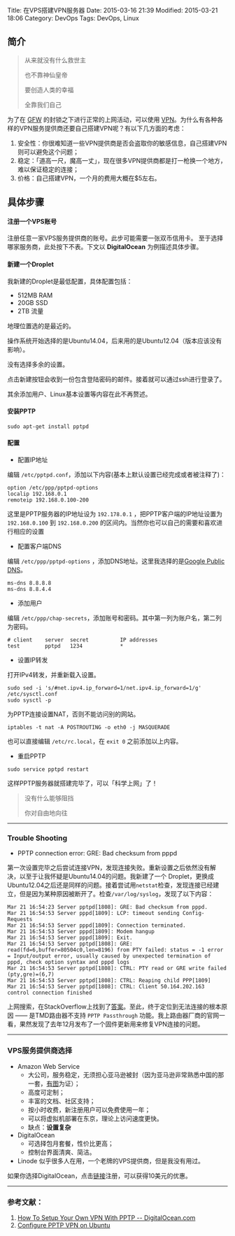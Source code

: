 Title: 在VPS搭建VPN服务器
Date: 2015-03-16 21:39
Modified: 2015-03-21 18:06
Category: DevOps
Tags: DevOps, Linux

## 简介
> 从来就没有什么救世主
>
> 也不靠神仙皇帝
>
> 要创造人类的幸福
>
> 全靠我们自己

为了在 [GFW](http://zh.wikipedia.org/wiki/防火长城) 的封锁之下进行正常的上网活动，可以使用 [VPN](http://zh.wikipedia.org/wiki/虛擬私人網路)。为什么有各种各样的VPN服务提供商还要自己搭建VPN呢？有以下几方面的考虑：

1. 安全性：你很难知道一些VPN提供商是否会盗取你的敏感信息，自己搭建VPN则可以避免这个问题；
2. 稳定：「道高一尺，魔高一丈」，现在很多VPN提供商都是打一枪换一个地方，难以保证稳定的连接；
3. 价格：自己搭建VPN，一个月的费用大概在$5左右。

## 具体步骤
#### 注册一个VPS账号
注册任意一家VPS服务提供商的账号。此步可能需要一张双币信用卡。
至于选择哪家服务商，此处按下不表。下文以 **DigitalOcean** 为例描述具体步骤。
#### 新建一个Droplet
我新建的Droplet是最低配置，具体配置包括：

* 512MB RAM
* 20GB SSD
* 2TB 流量

地理位置选的是最近的。

操作系统开始选择的是Ubuntu14.04，后来用的是Ubuntu12.04（版本应该没有影响）。

没有选择多余的设置。

点击新建按钮会收到一份包含登陆密码的邮件。接着就可以通过ssh进行登录了。

其余添加用户、Linux基本设置等内容在此不再赘述。
#### 安装PPTP

```
sudo apt-get install pptpd
```
#### 配置
* 配置IP地址

编辑 `/etc/pptpd.conf`，添加以下内容(基本上默认设置已经完成或者被注释了)：

```
option /etc/ppp/pptpd-options
localip 192.168.0.1
remoteip 192.168.0.100-200
```
这里是PPTP服务器的IP地址设为 `192.178.0.1` ，把PPTP客户端的IP地址设置为 `192.168.0.100` 到 `192.168.0.200` 的区间内。当然你也可以自己的需要和喜欢进行相应的设置

* 配置客户端DNS

编辑 `/etc/ppp/pptpd-options` ，添加DNS地址。这里我选择的是[Google Public DNS](https://developers.google.com/speed/public-dns/)。

```
ms-dns 8.8.8.8
ms-dns 8.8.4.4
```

* 添加用户

编辑 `/etc/ppp/chap-secrets`，添加账号和密码。其中第一列为账户名，第二列为密码。

```
# client    server  secret          IP addresses
test		pptpd   1234            *
```

* 设置IP转发

打开IPv4转发，并重新载入设置。

```
sudo sed -i 's/#net.ipv4.ip_forward=1/net.ipv4.ip_forward=1/g' /etc/sysctl.conf
sudo sysctl -p
```
为PPTP连接设置NAT，否则不能访问别的网站。

```
iptables -t nat -A POSTROUTING -o eth0 -j MASQUERADE
```
也可以直接编辑 `/etc/rc.local`，在 `exit 0` 之前添加以上内容。

* 重启PPTP

```
sudo service pptpd restart
```
这样PPTP服务器就搭建完毕了，可以「科学上网」了！

> 没有什么能够阻挡
>
> 你对自由地向往

---
### Trouble Shooting
* PPTP connection error: GRE: Bad checksum from pppd

第一次设置完毕之后尝试连接VPN，发现连接失败。重新设置之后依然没有解决，以至于让我怀疑是Ubuntu14.04的问题。我新建了一个 Droplet，更换成 Ubuntu12.04之后还是同样的问题。接着尝试用`netstat`检查，发现连接已经建立，但是因为某种原因被断开了。检查`/var/log/syslog`，发现了以下内容：

```
Mar 21 16:54:23 Server pptpd[1808]: GRE: Bad checksum from pppd.
Mar 21 16:54:53 Server pppd[1809]: LCP: timeout sending Config-Requests
Mar 21 16:54:53 Server pppd[1809]: Connection terminated.
Mar 21 16:54:53 Server pppd[1809]: Modem hangup
Mar 21 16:54:53 Server pppd[1809]: Exit.
Mar 21 16:54:53 Server pptpd[1808]: GRE: read(fd=6,buffer=80504c0,len=8196) from PTY failed: status = -1 error = Input/output error, usually caused by unexpected termination of pppd, check option syntax and pppd logs
Mar 21 16:54:53 Server pptpd[1808]: CTRL: PTY read or GRE write failed (pty,gre)=(6,7)
Mar 21 16:54:53 Server pptpd[1808]: CTRL: Reaping child PPP[1809]
Mar 21 16:54:53 Server pptpd[1808]: CTRL: Client 50.164.202.163 control connection finished
```
上网搜索，在StackOverflow上找到了[答案](http://stackoverflow.com/a/21347817)。至此，终于定位到无法连接的根本原因 —— 是TMD路由器不支持 `PPTP Passthrough` 功能。我上路由器厂商的官网一看，果然发现了去年12月发布了一个固件更新用来修复VPN连接的问题。

---

### VPS服务提供商选择
* Amazon Web Service
    * 大公司，服务稳定，无须担心亚马逊被封（因为亚马逊非常熟悉中国的那一套，[有图](http://zhuanlan.zhihu.com/riobard/19910423)为证）；
	* 高度可定制；
	* 丰富的文档、社区支持；
	* 按小时收费，新注册用户可以免费使用一年；
	* 可以将虚拟机部署在东京，理论上访问速度更快。
	* 缺点：**设置复杂**
* DigitalOcean
	* 可选择包月套餐，性价比更高；
	* 控制台界面清爽、简洁。
* Linode 似乎很多人在用，一个老牌的VPS提供商，但是我没有用过。

如果你选择DigitalOcean，点击[链接](https://www.digitalocean.com/?refcode=ba81ee4b40b2)注册，可以获得10美元的优惠。

---
### 参考文献：
1. [How To Setup Your Own VPN With PPTP -- DigitalOcean.com](https://www.digitalocean.com/community/tutorials/how-to-setup-your-own-vpn-with-pptp)
2. [Configure PPTP VPN on Ubuntu](https://riobard.com/2011/11/12/pptp-vpn-on-ubuntu/)

